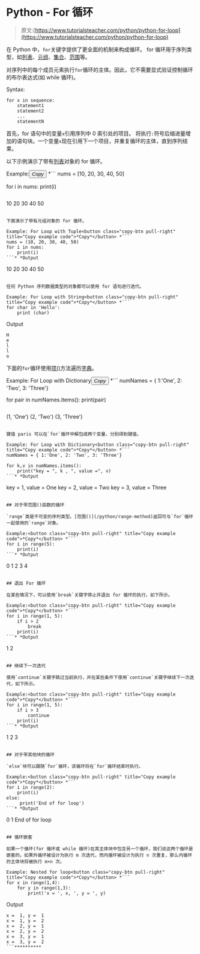# Python - For 循环

> 原文:[https://www.tutorialsteacher.com/python/python-for-loop](https://www.tutorialsteacher.com/python/python-for-loop)

在 Python 中，`for`关键字提供了更全面的机制来构成循环。 for 循环用于序列类型，如[列表](/python/python-list)、[元组](/python/python-tuple)、[集合](/python/python-set)、[范围](/python/range-method)等。

对序列中的每个成员元素执行`for`循环的主体。因此，它不需要显式验证控制循环的布尔表达式(如 while 循环)。

Syntax:

```
for x in sequence:
    statement1
    statement2
    ...
    statementN

```

首先，for 语句中的变量`x`引用序列中 0 索引处的项目。 将执行`:`符号后缩进量增加的语句块。一个变量`x`现在引用下一个项目，并重复循环的主体，直到序列结束。

以下示例演示了带有[列表](/python/python-list)对象的 for 循环。

Example:<button class="copy-btn pull-right" title="Copy example code">*Copy*</button> *```
nums = [10, 20, 30, 40, 50]

for i in nums:
    print(i) 
```* *Output

```
10
20
30
40
50 
```

下面演示了带有元组对象的 for 循环。

Example: For Loop with Tuple<button class="copy-btn pull-right" title="Copy example code">*Copy*</button> *```
nums = (10, 20, 30, 40, 50)
for i in nums:
    print(i) 
```* *Output

```
10
20
30
40
50 
```

任何 Python 序列数据类型的对象都可以使用 for 语句进行迭代。

Example: For Loop with String<button class="copy-btn pull-right" title="Copy example code">*Copy*</button> *```
for char in 'Hello':
    print (char) 
```

Output

```
H
e
l
l
o 
```

下面的`for`循环使用[项()](/python/dict-items)方法遍历[字典](/python/python-dictionary)。

Example: For Loop with Dictionary<button class="copy-btn pull-right" title="Copy example code">*Copy*</button> *```
numNames = { 1:'One', 2: 'Two', 3: 'Three'}

for pair in numNames.items():
    print(pair) 
```* *Output

```
(1, 'One')
(2, 'Two')
(3, 'Three')
```

键值 paris 可以在`for`循环中解包成两个变量，分别得到键值。

Example: For Loop with Dictionary<button class="copy-btn pull-right" title="Copy example code">*Copy*</button> *```
numNames = { 1:'One', 2: 'Two', 3: 'Three'}

for k,v in numNames.items():
    print("key = ", k , ", value =", v) 
```* *Output

```
key = 1, value = One
key = 2, value = Two
key = 3, value = Three 
```

## 对于带范围()函数的循环

`range`类是不可变的序列类型。[范围()](/python/range-method)返回可与`for`循环一起使用的`range`对象。

Example:<button class="copy-btn pull-right" title="Copy example code">*Copy*</button> *```
for i in range(5):
    print(i) 
```* *Output

```
0
1
2
3
4 
```

## 退出 For 循环

在某些情况下，可以使用`break`关键字停止并退出 for 循环的执行，如下所示。

Example:<button class="copy-btn pull-right" title="Copy example code">*Copy*</button> *```
for i in range(1, 5):
    if i > 2
        break
    print(i) 
```* *Output

```
1
2 
```

## 继续下一次迭代

使用`continue`关键字跳过当前执行，并在某些条件下使用`continue`关键字继续下一次迭代，如下所示。

Example:<button class="copy-btn pull-right" title="Copy example code">*Copy*</button> *```
for i in range(1, 5):
    if i > 3
        continue
    print(i) 
```* *Output

```
1
2
3 
```

## 对于带其他块的循环

`else`块可以跟随`for`循环，该循环将在`for`循环结束时执行。

Example:<button class="copy-btn pull-right" title="Copy example code">*Copy*</button> *```
for i in range(2):
    print(i)
else:
     print('End of for loop') 
```* *Output

```
0
1
End of for loop 
```

## 循环嵌套

如果一个循环(for 循环或 while 循环)在其主体块中包含另一个循环，我们说这两个循环是嵌套的。如果外循环被设计为执行 m 次迭代，而内循环被设计为执行 n 次重复，那么内循环的主体块将被执行 m×n 次。

Example: Nested for loop<button class="copy-btn pull-right" title="Copy example code">*Copy*</button> *```
for x in range(1,4):
    for y in range(1,3):
        print('x = ', x, ', y = ', y) 
```

Output

```
x =  1, y =  1
x =  1, y =  2
x =  2, y =  1
x =  2, y =  2
x =  3, y =  1
x =  3, y =  2 
```**********